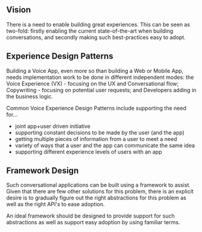 ## Vision
There is a need to enable building great experiences. This can be seen as two-fold: firstly enabling the current state-of-the-art when building conversations, and secondly making such best-practices easy to adopt.

## Experience Design Patterns

Building a Voice App, even more so than building a Web or Mobile App, needs implementation work to be done in different independent modes: the Voice Experience (VX) - focusing on the UX and Conversational flow; Copywriting - focusing on potential user requests; and Developers adding in the business logic.

Common Voice Experience Design Patterns include supporting the need for...
- joint app+user driven initiative
- supporting constant decisions to be made by the user (and the app)
- getting multiple pieces of information from a user to meet a need
- variety of ways that a user and the app can communicate the same idea
- supporting different experience levels of users with an app

## Framework Design

Such conversational applications can be built using a framework to assist. Given that there are few other solutions for this problem, there is an explicit desire is to gradually figure out the right abstractions for this problem as well as the right API's to ease adoption.

An ideal framework should be designed to provide support for such abstractions as well as support easy adoption by using familiar terms.